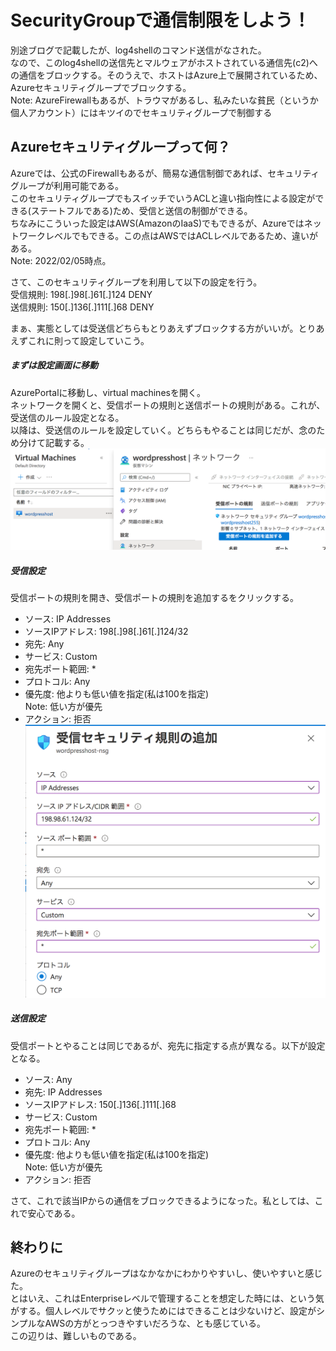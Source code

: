 # SecurityGroupで通信制限をしよう！

別途ブログで記載したが、log4shellのコマンド送信がなされた。  
なので、このlog4shellの送信先とマルウェアがホストされている通信先(c2)への通信をブロックする。そのうえで、ホストはAzure上で展開されているため、Azureセキュリティグループでブロックする。  
Note: AzureFirewallもあるが、トラウマがあるし、私みたいな貧民（というか個人アカウント）にはキツイのでセキュリティグループで制御する  

## Azureセキュリティグループって何？  

Azureでは、公式のFirewallもあるが、簡易な通信制御であれば、セキュリティグループが利用可能である。  
このセキュリティグループでもスイッチでいうACLと違い指向性による設定ができる(ステートフルである)ため、受信と送信の制御ができる。  
ちなみにこういった設定はAWS(AmazonのIaaS)でもできるが、Azureではネットワークレベルでもできる。この点はAWSではACLレベルであるため、違いがある。  
Note: 2022/02/05時点。  

さて、このセキュリティグループを利用して以下の設定を行う。  
受信規則: 198[.]98[.]61[.]124 DENY  
送信規則: 150[.]136[.]111[.]68 DENY  

まぁ、実態としては受送信どちらもとりあえずブロックする方がいいが。とりあえずこれに則って設定していこう。  

##### まずは設定画面に移動   

AzurePortalに移動し、virtual machinesを開く。  
ネットワークを開くと、受信ポートの規則と送信ポートの規則がある。これが、受送信のルール設定となる。  
以降は、受送信のルールを設定していく。どちらもやることは同じだが、念のため分けて記載する。  
![VMConfig4SecurityGroup](images/securitygroup01.png)


##### 受信設定   

受信ポートの規則を開き、受信ポートの規則を追加するをクリックする。  
- ソース: IP Addresses  
- ソースIPアドレス: 198[.]98[.]61[.]124/32
- 宛先: Any
- サービス: Custom
- 宛先ポート範囲: *
- プロトコル: Any
- 優先度: 他よりも低い値を指定(私は100を指定)  
  Note: 低い方が優先  
- アクション: 拒否    
![SecurityGroupInbound](images/securitygroup02.png)

##### 送信設定   

受信ポートとやることは同じであるが、宛先に指定する点が異なる。以下が設定となる。  
- ソース: Any
- 宛先: IP Addresses  
- ソースIPアドレス: 150[.]136[.]111[.]68  
- サービス: Custom
- 宛先ポート範囲: *
- プロトコル: Any
- 優先度: 他よりも低い値を指定(私は100を指定)  
  Note: 低い方が優先  
- アクション: 拒否    

さて、これで該当IPからの通信をブロックできるようになった。私としては、これで安心である。  

## 終わりに  

Azureのセキュリティグループはなかなかにわかりやすいし、使いやすいと感じた。  
とはいえ、これはEnterpriseレベルで管理することを想定した時には、という気がする。個人レベルでサクッと使うためにはできることは少ないけど、設定がシンプルなAWSの方がとっつきやすいだろうな、とも感じている。  
この辺りは、難しいものである。  
